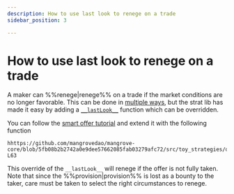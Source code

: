 ```yaml
---
description: How to use last look to renege on a trade
sidebar_position: 3

---
```


# How to use last look to renege on a trade

A maker can %%renege|renege%% on a trade if the market conditions are no longer favorable. This can be done in [multiple ways](../../contracts/technical-references/taking-and-making-offers/reactive-offer/maker-contract.md), but the strat lib has made it easy by adding a [`__lastLook__`](./TODOnatspec) function which can be overridden.

You can follow the [smart offer tutorial](../tutorials/smart-offer.md) and extend it with the following function

```solidity reference title="OfferMakerTutorial.sol"
hhttps://github.com/mangrovedao/mangrove-core/blob/5fb08b2b2742a0e9dee57662085fab03279afc72/src/toy_strategies/offer_maker/tutorial/OfferMakerTutorialResidual.sol#L59-L63
```

This override of the `__lastLook__` will renege if the offer is not fully taken. Note that since the %%provision|provision%% is lost as a bounty to the taker, care must be taken to select the right circumstances to renege.

